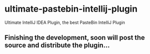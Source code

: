 # ultimate-pastebin-intellij-plugin
Ultimate IntelliJ IDEA Plugin, the best PasteBin IntelliJ Plugin

## Finishing the development, soon will post the source and distribute the plugin...
